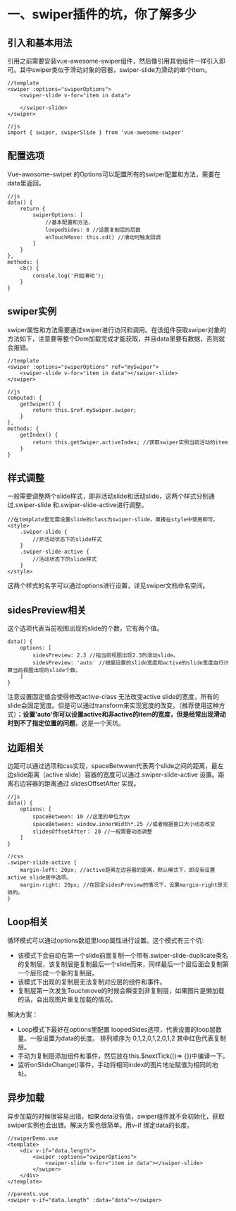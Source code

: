 # 一、swiper插件的坑，你了解多少

## 引入和基本用法
引用之前需要安装vue-awesome-swiper组件，然后像引用其他组件一样引入即可。其中swiper类似于滑动对象的容器，swiper-slide为滑动的单个item。

```
//template
<swiper :options="swiperOptions">
	<swiper-slide v-for="item in data">
 
	</swiper-slide>
</swiper>

//js
import { swiper, swiperSlide } from 'vue-awesome-swiper'
```

## 配置选项
Vue-awosome-swipet 的Options可以配置所有的swiper配置和方法，需要在data里返回。

```
//js
data() {
	return {
		swiperOptions: [
			//基本配置和方法，
			loopedSides: 8 //设置复制层的层数
			onTouchMove: this.cd() //滑动时触发回调
		]
	}
},
methods: {
	cb() {
		console.log('开始滑动');
	}
}
```

## swiper实例
swiper属性和方法需要通过swiper进行访问和调用。在该组件获取swiper对象的方法如下，注意要等整个Dom加载完成才能获取，并且data里要有数据，否则就会报错。

```
//template
<swiper :options="swiperOptions" ref="mySwiper">
	<swiper-slide v-for="item in data"></swiper-slide>
</swiper>

//js
computed: {
	getSwiper() {
		return this.$ref.mySwiper.swiper;
	}	
},
methods: {
	getIndex() {
		return this.getSwiper.activeIndex; //获取swiper实例当前活动的item
	}
}
```

## 样式调整
一般需要调整两个slide样式，即非活动slide和活动slide，这两个样式分别通过.swiper-slide 和.swiper-slide-active进行调整。

```
//在template里无需设置slide的class为swiper-slide，直接在style中使用即可。
<style>
	.swiper-slide {
		//非活动状态下的slide样式
	}
	.swiper-slide-active {
		//活动状态下的slide样式
	}
</style>
```
这两个样式的名字可以通过options进行设置，详见swiper文档命名空间。

## sidesPreview相关
这个选项代表当前视图出现的slide的个数，它有两个值。

```
data() {
	options: [
		sidesPreview: 2.3 //指当前视图出现2.3的滑动slide。
		sidesPreview: 'auto' //根据设置的slide宽度和active的slide宽度自行计算当前视图出现的slide个数。
	]
}
```
注意设置固定值会使得修改active-class 无法改变active slide的宽度，所有的slide会固定宽度。但是可以通过transform来实现宽度的改变，（推荐使用这种方式）；<b>设置'auto'你可以设置active和非active的item的宽度，但是经常出现滑动时到不了指定位置的问题</b>，这是一个天坑。

## 边距相关
边距可以通过选项和css实现，spaceBetwwen代表两个slide之间的距离，最左边slide距离（active slide）容器的宽度可以通过.swiper-slide-active 设置。距离右边容器的距离通过 slidesOffsetAfter 实现。

```
//js
data() {
	options: [
		spaceBetween: 10 //这里的单位为px
		spaceBetween: window.innerWidth*.25 //或者根据窗口大小动态改变
		slidesOffsetAfter： 20 //一般需要动态调整
	]
}
 
//css
.swiper-slide-active {
	margin-left: 20px; //active距离左边容器的距离，默认模式下，即没有设置active slide居中选项。
    margin-right: 20px; //在固定sidesPreview的情况下，设置margin-right是无效的。
}
```
## Loop相关

循环模式可以通过options数组里loop属性进行设置。这个模式有三个坑:

* 该模式下会自动在第一个slide前面复制一个带有.swiper-slide-duplicate类名的复制层，该复制层是复制最后一个slide而来，同样最后一个层后面会复制第一个层形成一个新的复制层。
* 该模式下出现的复制层无法复制对应层的组件和事件。
* 复制层第一次发生Touchmove的时候会瞬变到非复制层，如果图片是懒加载的话，会出现图片重复加载的情况。

解决方案：
* Loop模式下最好在options里配置 loopedSides选项，代表设置的loop层数量。一般设置为data的长度。 排列顺序为  0,1,2,0,1,2,0,1,2   其中红色代表复制层。
* 手动为复制层添加组件和事件，然后放在this.$nextTick(()=> {})中编译一下。
* 监听onSlideChange()事件，手动将相同index的图片地址赋值为相同的地址。
  
## 异步加载
异步加载的时候很容易出错，如果data没有值，swiper组件就不会初始化，获取swiper实例也会出错。解决方案也很简单。用v-if 绑定data的长度。

```
//swiperDemo.vue
<template>
	<div v-if="data.length">
		<swiper :options="swiperOptions">
			<swiper-slide v-for="item in data"></swiper-slide>
		</swiper>
	</div>
</template>
 
//parents.vue
<swiper v-if="data.length" :data="data"></swiper>
```